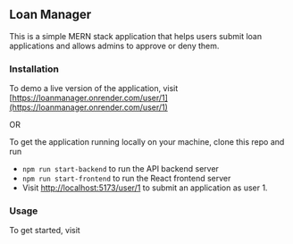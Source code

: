 ## Loan Manager
This is a simple MERN stack application that helps users submit loan applications and allows admins to approve or deny them.

### Installation
To demo a live version of the application, visit [https://loanmanager.onrender.com/user/1](https://loanmanager.onrender.com/user/1)

OR

To get the application running locally on your machine, clone this repo and run 
- ```npm run start-backend``` to run the API backend server
- ```npm run start-frontend``` to run the React frontend server
- Visit [http://localhost:5173/user/1](http://127.0.0.1:5173/user/1) to submit an application as user 1.


### Usage
To get started, visit 
